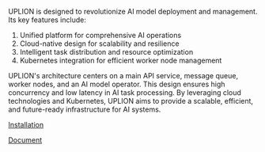 UPLION is designed to revolutionize AI model deployment and management. Its key features include:

1. Unified platform for comprehensive AI operations
2. Cloud-native design for scalability and resilience
3. Intelligent task distribution and resource optimization
4. Kubernetes integration for efficient worker node management

UPLION's architecture centers on a main API service, message queue, worker nodes, and an AI model operator. This design ensures high concurrency and low latency in AI task processing. By leveraging cloud technologies and Kubernetes, UPLION aims to provide a scalable, efficient, and future-ready infrastructure for AI systems.

[Installation](https://github.com/uplion/infra-config?tab=readme-ov-file#how-to-use)

[Document](../Document.md)
